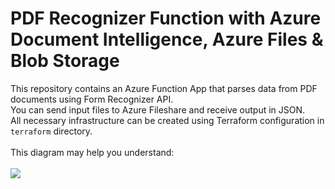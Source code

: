  # PDF Recognizer Function with Azure Document Intelligence, Azure Files & Blob Storage 
 This repository contains an Azure Function App that parses data from PDF documents using Form Recognizer API.<br> 
 You can send input files to Azure Fileshare and receive output in JSON.<br>
 All necessary infrastructure can be created using Terraform configuration in <code>terraform</code> directory.
 <br>
 <br>
 This diagram may help you understand:
 <br>
 <br>
 <img src='https://cdn.discordapp.com/attachments/1130427268955648053/1156133847763779644/GetAttachmentThumbnail-1.png'>
